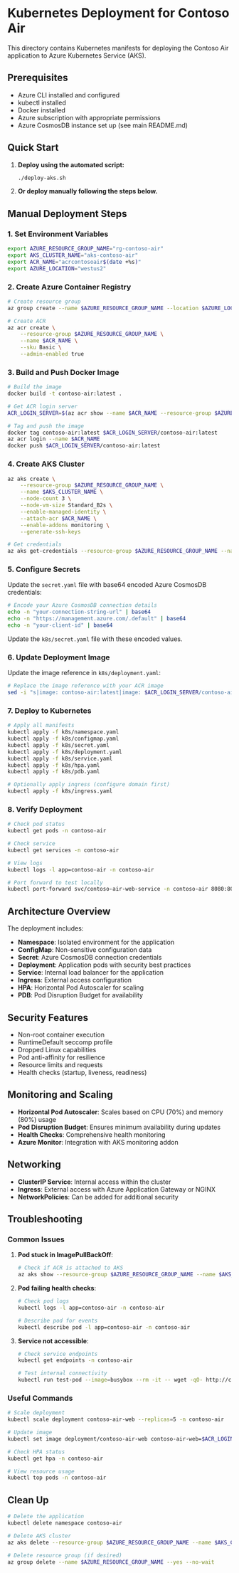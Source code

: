 # Kubernetes Deployment for Contoso Air

This directory contains Kubernetes manifests for deploying the Contoso Air application to Azure Kubernetes Service (AKS).

## Prerequisites

- Azure CLI installed and configured
- kubectl installed
- Docker installed
- Azure subscription with appropriate permissions
- Azure CosmosDB instance set up (see main README.md)

## Quick Start

1. **Deploy using the automated script:**
   ```bash
   ./deploy-aks.sh
   ```

2. **Or deploy manually following the steps below.**

## Manual Deployment Steps

### 1. Set Environment Variables

```bash
export AZURE_RESOURCE_GROUP_NAME="rg-contoso-air"
export AKS_CLUSTER_NAME="aks-contoso-air"
export ACR_NAME="acrcontosoair$(date +%s)"
export AZURE_LOCATION="westus2"
```

### 2. Create Azure Container Registry

```bash
# Create resource group
az group create --name $AZURE_RESOURCE_GROUP_NAME --location $AZURE_LOCATION

# Create ACR
az acr create \
    --resource-group $AZURE_RESOURCE_GROUP_NAME \
    --name $ACR_NAME \
    --sku Basic \
    --admin-enabled true
```

### 3. Build and Push Docker Image

```bash
# Build the image
docker build -t contoso-air:latest .

# Get ACR login server
ACR_LOGIN_SERVER=$(az acr show --name $ACR_NAME --resource-group $AZURE_RESOURCE_GROUP_NAME --query "loginServer" --output tsv)

# Tag and push the image
docker tag contoso-air:latest $ACR_LOGIN_SERVER/contoso-air:latest
az acr login --name $ACR_NAME
docker push $ACR_LOGIN_SERVER/contoso-air:latest
```

### 4. Create AKS Cluster

```bash
az aks create \
    --resource-group $AZURE_RESOURCE_GROUP_NAME \
    --name $AKS_CLUSTER_NAME \
    --node-count 3 \
    --node-vm-size Standard_B2s \
    --enable-managed-identity \
    --attach-acr $ACR_NAME \
    --enable-addons monitoring \
    --generate-ssh-keys

# Get credentials
az aks get-credentials --resource-group $AZURE_RESOURCE_GROUP_NAME --name $AKS_CLUSTER_NAME
```

### 5. Configure Secrets

Update the `secret.yaml` file with base64 encoded Azure CosmosDB credentials:

```bash
# Encode your Azure CosmosDB connection details
echo -n "your-connection-string-url" | base64
echo -n "https://management.azure.com/.default" | base64
echo -n "your-client-id" | base64
```

Update the `k8s/secret.yaml` file with these encoded values.

### 6. Update Deployment Image

Update the image reference in `k8s/deployment.yaml`:

```bash
# Replace the image reference with your ACR image
sed -i "s|image: contoso-air:latest|image: $ACR_LOGIN_SERVER/contoso-air:latest|g" k8s/deployment.yaml
```

### 7. Deploy to Kubernetes

```bash
# Apply all manifests
kubectl apply -f k8s/namespace.yaml
kubectl apply -f k8s/configmap.yaml
kubectl apply -f k8s/secret.yaml
kubectl apply -f k8s/deployment.yaml
kubectl apply -f k8s/service.yaml
kubectl apply -f k8s/hpa.yaml
kubectl apply -f k8s/pdb.yaml

# Optionally apply ingress (configure domain first)
kubectl apply -f k8s/ingress.yaml
```

### 8. Verify Deployment

```bash
# Check pod status
kubectl get pods -n contoso-air

# Check service
kubectl get services -n contoso-air

# View logs
kubectl logs -l app=contoso-air -n contoso-air

# Port forward to test locally
kubectl port-forward svc/contoso-air-web-service -n contoso-air 8080:80
```

## Architecture Overview

The deployment includes:

- **Namespace**: Isolated environment for the application
- **ConfigMap**: Non-sensitive configuration data
- **Secret**: Azure CosmosDB connection credentials
- **Deployment**: Application pods with security best practices
- **Service**: Internal load balancer for the application
- **Ingress**: External access configuration
- **HPA**: Horizontal Pod Autoscaler for scaling
- **PDB**: Pod Disruption Budget for availability

## Security Features

- Non-root container execution
- RuntimeDefault seccomp profile
- Dropped Linux capabilities
- Pod anti-affinity for resilience
- Resource limits and requests
- Health checks (startup, liveness, readiness)

## Monitoring and Scaling

- **Horizontal Pod Autoscaler**: Scales based on CPU (70%) and memory (80%) usage
- **Pod Disruption Budget**: Ensures minimum availability during updates
- **Health Checks**: Comprehensive health monitoring
- **Azure Monitor**: Integration with AKS monitoring addon

## Networking

- **ClusterIP Service**: Internal access within the cluster
- **Ingress**: External access with Azure Application Gateway or NGINX
- **NetworkPolicies**: Can be added for additional security

## Troubleshooting

### Common Issues

1. **Pod stuck in ImagePullBackOff**:
   ```bash
   # Check if ACR is attached to AKS
   az aks show --resource-group $AZURE_RESOURCE_GROUP_NAME --name $AKS_CLUSTER_NAME --query "servicePrincipalProfile"
   ```

2. **Pod failing health checks**:
   ```bash
   # Check pod logs
   kubectl logs -l app=contoso-air -n contoso-air
   
   # Describe pod for events
   kubectl describe pod -l app=contoso-air -n contoso-air
   ```

3. **Service not accessible**:
   ```bash
   # Check service endpoints
   kubectl get endpoints -n contoso-air
   
   # Test internal connectivity
   kubectl run test-pod --image=busybox --rm -it -- wget -qO- http://contoso-air-web-service.contoso-air.svc.cluster.local/health
   ```

### Useful Commands

```bash
# Scale deployment
kubectl scale deployment contoso-air-web --replicas=5 -n contoso-air

# Update image
kubectl set image deployment/contoso-air-web contoso-air-web=$ACR_LOGIN_SERVER/contoso-air:new-tag -n contoso-air

# Check HPA status
kubectl get hpa -n contoso-air

# View resource usage
kubectl top pods -n contoso-air
```

## Clean Up

```bash
# Delete the application
kubectl delete namespace contoso-air

# Delete AKS cluster
az aks delete --resource-group $AZURE_RESOURCE_GROUP_NAME --name $AKS_CLUSTER_NAME --yes --no-wait

# Delete resource group (if desired)
az group delete --name $AZURE_RESOURCE_GROUP_NAME --yes --no-wait
```
